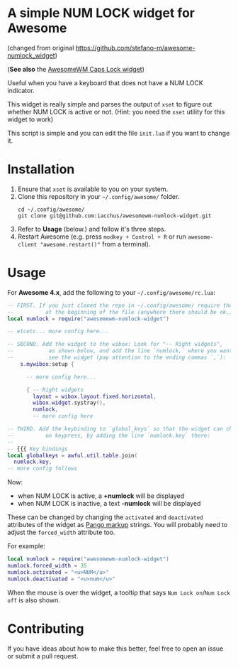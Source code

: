 # A simple NUM LOCK widget for Awesome

(changed from original https://github.com/stefano-m/awesome-numlock_widget)

(**See also** the [AwesomeWM Caps Lock widget](https://github.com/iacchus/awesomewm-capslock-widget))

Useful when you have a keyboard that does not have a NUM LOCK indicator.

This widget is really simple and parses the output of `xset` to figure out
whether NUM LOCK is active or not. (Hint: you need the `xset` utility for this
widget to work)

This script is simple and you can edit the file `init.lua` if you want to change
it.

# Installation

1. Ensure that `xset` is available to you on your system.
2. Clone this repository in your `~/.config/awesome/` folder.
   ```
   cd ~/.config/awesome/
   git clone git@github.com:iacchus/awesomewm-numlock-widget.git
   ```
3. Refer to **Usage** (below.) and follow it's three steps.
4. Restart Awesome (e.g. press `modkey + Control + R` or run `awesome-client
   "awesome.restart()"` from a terminal).

# Usage

For **Awesome 4.x**, add the following to your `~/.config/awesome/rc.lua`:

``` lua
-- FIRST. If you just cloned the repo in ~/.config/awesome/ require the module
--          at the beginning of the file (anywhere there should be ok.):
local numlock = require("awesomewm-numlock-widget")

-- etcetc... more config here...

-- SECOND. Add the widget to the wibox: Look for "-- Right widgets",
--           as shown below, and add the line `numlock,` where you want to
--           see the widget (pay attention to the ending commas `,`):
    s.mywibox:setup {

      -- more config here...

      { -- Right widgets
        layout = wibox.layout.fixed.horizontal,
        wibox.widget.systray(),
        numlock,
        -- more config here

-- THIRD. Add the keybinding to `global_keys` so that the widget can change state
--          on keypress, by adding the line `numlock.key` there:
--
-- {{{ Key bindings
local globalkeys = awful.util.table.join(
  numlock.key,
-- more config follows
```

Now:

* when NUM LOCK is active, a **+numlock** will be displayed
* when NUM LOCK is inactive, a text **-numlock** will be displayed


These can be changed by changing the `activated` and `deactivated`
attributes of the widget as
[Pango markup](https://developer.gnome.org/pygtk/stable/pango-markup-language.html)
strings. You will probably need to adjust the `forced_width` attribute too.

For example:

``` lua
local numlock = require("awesomewm-numlock-widget")
numlock.forced_width = 35
numlock.activated = "<u>NUM</u>"
numlock.deactivated = "<u>num</u>"
```

When the mouse is over the widget, a tooltip that says `Num Lock on`/`Num
Lock off` is also shown.

# Contributing

If you have ideas about how to make this better, feel free to open an issue or
submit a pull request.
